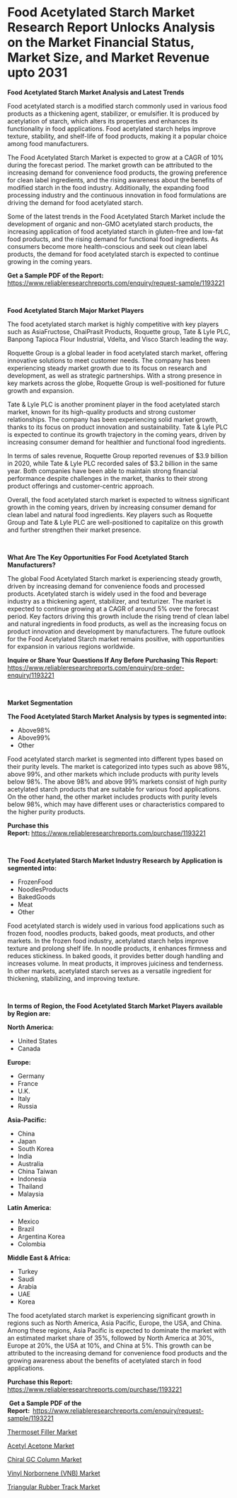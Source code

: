 <p><h1>Food Acetylated Starch Market Research Report Unlocks Analysis on the Market Financial Status, Market Size, and Market Revenue upto 2031</h1></p><p><strong>Food Acetylated Starch Market Analysis and Latest Trends</strong></p>
<p><p>Food acetylated starch is a modified starch commonly used in various food products as a thickening agent, stabilizer, or emulsifier. It is produced by acetylation of starch, which alters its properties and enhances its functionality in food applications. Food acetylated starch helps improve texture, stability, and shelf-life of food products, making it a popular choice among food manufacturers.</p><p>The Food Acetylated Starch Market is expected to grow at a CAGR of 10% during the forecast period. The market growth can be attributed to the increasing demand for convenience food products, the growing preference for clean label ingredients, and the rising awareness about the benefits of modified starch in the food industry. Additionally, the expanding food processing industry and the continuous innovation in food formulations are driving the demand for food acetylated starch.</p><p>Some of the latest trends in the Food Acetylated Starch Market include the development of organic and non-GMO acetylated starch products, the increasing application of food acetylated starch in gluten-free and low-fat food products, and the rising demand for functional food ingredients. As consumers become more health-conscious and seek out clean label products, the demand for food acetylated starch is expected to continue growing in the coming years.</p></p>
<p><strong>Get a Sample PDF of the Report:&nbsp;</strong> <a href="https://www.reliableresearchreports.com/enquiry/request-sample/1193221">https://www.reliableresearchreports.com/enquiry/request-sample/1193221</a></p>
<p>&nbsp;</p>
<p><strong>Food Acetylated Starch Major Market Players</strong></p>
<p><p>The food acetylated starch market is highly competitive with key players such as AsiaFructose, ChaiPrasit Products, Roquette group, Tate & Lyle PLC, Banpong Tapioca Flour Industrial, Vdelta, and Visco Starch leading the way. </p><p>Roquette Group is a global leader in food acetylated starch market, offering innovative solutions to meet customer needs. The company has been experiencing steady market growth due to its focus on research and development, as well as strategic partnerships. With a strong presence in key markets across the globe, Roquette Group is well-positioned for future growth and expansion.</p><p>Tate & Lyle PLC is another prominent player in the food acetylated starch market, known for its high-quality products and strong customer relationships. The company has been experiencing solid market growth, thanks to its focus on product innovation and sustainability. Tate & Lyle PLC is expected to continue its growth trajectory in the coming years, driven by increasing consumer demand for healthier and functional food ingredients.</p><p>In terms of sales revenue, Roquette Group reported revenues of $3.9 billion in 2020, while Tate & Lyle PLC recorded sales of $3.2 billion in the same year. Both companies have been able to maintain strong financial performance despite challenges in the market, thanks to their strong product offerings and customer-centric approach.</p><p>Overall, the food acetylated starch market is expected to witness significant growth in the coming years, driven by increasing consumer demand for clean label and natural food ingredients. Key players such as Roquette Group and Tate & Lyle PLC are well-positioned to capitalize on this growth and further strengthen their market presence.</p></p>
<p>&nbsp;</p>
<p><strong>What Are The Key Opportunities For Food Acetylated Starch Manufacturers?</strong></p>
<p><p>The global Food Acetylated Starch market is experiencing steady growth, driven by increasing demand for convenience foods and processed products. Acetylated starch is widely used in the food and beverage industry as a thickening agent, stabilizer, and texturizer. The market is expected to continue growing at a CAGR of around 5% over the forecast period. Key factors driving this growth include the rising trend of clean label and natural ingredients in food products, as well as the increasing focus on product innovation and development by manufacturers. The future outlook for the Food Acetylated Starch market remains positive, with opportunities for expansion in various regions worldwide.</p></p>
<p><strong>Inquire or Share Your Questions If Any Before Purchasing This Report:</strong> <a href="https://www.reliableresearchreports.com/enquiry/pre-order-enquiry/1193221">https://www.reliableresearchreports.com/enquiry/pre-order-enquiry/1193221</a></p>
<p>&nbsp;</p>
<p><strong>Market Segmentation</strong></p>
<p><strong>The Food Acetylated Starch Market Analysis by types is segmented into:</strong></p>
<p><ul><li>Above98%</li><li>Above99%</li><li>Other</li></ul></p>
<p><p>Food acetylated starch market is segmented into different types based on their purity levels. The market is categorized into types such as above 98%, above 99%, and other markets which include products with purity levels below 98%. The above 98% and above 99% markets consist of high purity acetylated starch products that are suitable for various food applications. On the other hand, the other market includes products with purity levels below 98%, which may have different uses or characteristics compared to the higher purity products.</p></p>
<p><strong>Purchase this Report:&nbsp;</strong><a href="https://www.reliableresearchreports.com/purchase/1193221">https://www.reliableresearchreports.com/purchase/1193221</a></p>
<p>&nbsp;</p>
<p><strong>The Food Acetylated Starch Market Industry Research by Application is segmented into:</strong></p>
<p><ul><li>FrozenFood</li><li>NoodlesProducts</li><li>BakedGoods</li><li>Meat</li><li>Other</li></ul></p>
<p><p>Food acetylated starch is widely used in various food applications such as frozen food, noodles products, baked goods, meat products, and other markets. In the frozen food industry, acetylated starch helps improve texture and prolong shelf life. In noodle products, it enhances firmness and reduces stickiness. In baked goods, it provides better dough handling and increases volume. In meat products, it improves juiciness and tenderness. In other markets, acetylated starch serves as a versatile ingredient for thickening, stabilizing, and improving texture.</p></p>
<p>&nbsp;</p>
<p><strong>In terms of Region, the Food Acetylated Starch Market Players available by Region are:</strong></p>
<p>
    <p> <strong> North America: </strong>
        <ul>
            <li>United States</li>
            <li>Canada</li>
        </ul>
        </p> 
    <p> <strong> Europe: </strong>
        <ul>
            <li>Germany</li>
            <li>France</li>
            <li>U.K.</li>
            <li>Italy</li>
            <li>Russia</li>
        </ul>
        </p> 
    <p> <strong> Asia-Pacific: </strong>
        <ul>
            <li>China</li>
            <li>Japan</li>
            <li>South Korea</li>
            <li>India</li>
            <li>Australia</li>
            <li>China Taiwan</li>
            <li>Indonesia</li>
            <li>Thailand</li>
            <li>Malaysia</li>
        </ul>
        </p> 
    <p> <strong> Latin America: </strong>
        <ul>
            <li>Mexico</li>
            <li>Brazil</li>
            <li>Argentina Korea</li>
            <li>Colombia</li>
        </ul>
        </p> 
    <p> <strong> Middle East & Africa: </strong>
        <ul>
            <li>Turkey</li>
            <li>Saudi</li>
            <li>Arabia</li>
            <li>UAE</li>
            <li>Korea</li>
        </ul>
    </p>
    </p>
<p><p>The food acetylated starch market is experiencing significant growth in regions such as North America, Asia Pacific, Europe, the USA, and China. Among these regions, Asia Pacific is expected to dominate the market with an estimated market share of 35%, followed by North America at 30%, Europe at 20%, the USA at 10%, and China at 5%. This growth can be attributed to the increasing demand for convenience food products and the growing awareness about the benefits of acetylated starch in food applications.</p></p>
<p><strong>Purchase this Report: </strong><a href="https://www.reliableresearchreports.com/purchase/1193221">https://www.reliableresearchreports.com/purchase/1193221</a></p>
<p>&nbsp;<strong>Get a Sample PDF of the Report:&nbsp;&nbsp;</strong><a href="https://www.reliableresearchreports.com/enquiry/request-sample/1193221">https://www.reliableresearchreports.com/enquiry/request-sample/1193221</a></p>
<p><strong></strong></p>
<p><p><a href="https://github.com/castoriffic/Market-Research-Report-List-3/blob/main/thermoset-filler-market.md">Thermoset Filler Market</a></p><p><a href="https://issuu.com/reportprime-2/docs/acetyl-acetone-market-size-2030.pptx">Acetyl Acetone Market</a></p><p><a href="https://issuu.com/reportprime-2/docs/chiral-gc-column-market-size-2030.pptx">Chiral GC Column Market</a></p><p><a href="https://github.com/yoshih12/Market-Research-Report-List-1/blob/main/vinyl-norbornene-vnb-market.md">Vinyl Norbornene (VNB) Market</a></p><p><a href="https://medium.com/@aliyastokes45656/triangular-rubber-track-market-analysis-and-sze-forecasted-for-period-from-2024-to-2031-6e79c10edae0">Triangular Rubber Track Market</a></p></p>